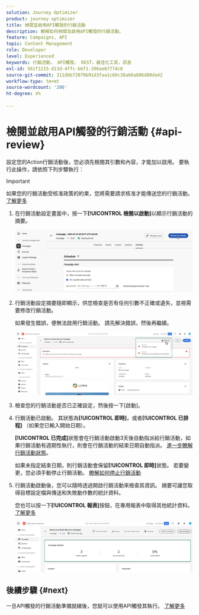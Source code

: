```yaml
---
solution: Journey Optimizer
product: journey optimizer
title: 檢閱並啟用API觸發的行銷活動
description: 瞭解如何檢閱及啟用API觸發的行銷活動。
feature: Campaigns, API
topic: Content Management
role: Developer
level: Experienced
keywords: 行銷活動， API觸發， REST，最佳化工具，訊息
exl-id: 561f1215-d13d-4ffc-b6f1-396ae67774c8
source-git-commit: 311dbb72079b91d3faa1c60c38a66a806d80da42
workflow-type: tm+mt
source-wordcount: '286'
ht-degree: 4%

---
```


# 檢閱並啟用API觸發的行銷活動 {#api-review}

設定您的Action行銷活動後，您必須先檢閱其引數和內容，才能加以啟用。 要執行此操作，請依照下列步驟執行：

>[!IMPORTANT]
>
> 如果您的行銷活動受核准政策的約束，您將需要請求核准才能傳送您的行銷活動。 [了解更多](../test-approve/gs-approval.md)

1. 在行銷活動設定畫面中，按一下&#x200B;**[!UICONTROL 檢閱以啟動]**&#x200B;以顯示行銷活動的摘要。

   ![](assets/campaign-review.png)

1. 行銷活動設定摘要隨即顯示，供您檢查是否有任何引數不正確或遺失，並視需要修改行銷活動。

   如果發生錯誤，便無法啟用行銷活動。 請先解決錯誤，然後再繼續。

   ![](assets/create-campaign-alerts.png)

1. 檢查您的行銷活動是否已正確設定，然後按一下[啟動]。**&#x200B;**

1. 行銷活動已啟動。 其狀態為&#x200B;**[!UICONTROL 即時]**，或者&#x200B;**[!UICONTROL 已排程]** （如果您已輸入開始日期）。

   **[!UICONTROL 已完成]**&#x200B;狀態會在行銷活動啟動3天後自動指派給行銷活動，如果行銷活動有週期性執行，則會在行銷活動的結束日期自動指派。 [進一步瞭解行銷活動狀態](get-started-with-campaigns.md#statuses)。

   如果未指定結束日期，則行銷活動會保留&#x200B;**[!UICONTROL 即時]**&#x200B;狀態。 若要變更，您必須手動停止行銷活動。 [瞭解如何停止行銷活動](manage-campaigns.md)


1. 行銷活動啟動後，您可以隨時透過開啟行銷活動來檢查其資訊。 摘要可讓您取得目標設定檔與傳送和失敗動作數的統計資料。

   您也可以按一下&#x200B;**[!UICONTROL 報表]**&#x200B;按鈕，在專用報表中取得其他統計資料。 [了解更多](../reports/campaign-global-report-cja.md)

   ![](assets/create-campaign-summary.png)

## 後續步驟 {#next}

一旦API觸發的行銷活動準備就緒後，您就可以使用API觸發其執行。 [了解更多](trigger-campaigns.md)
